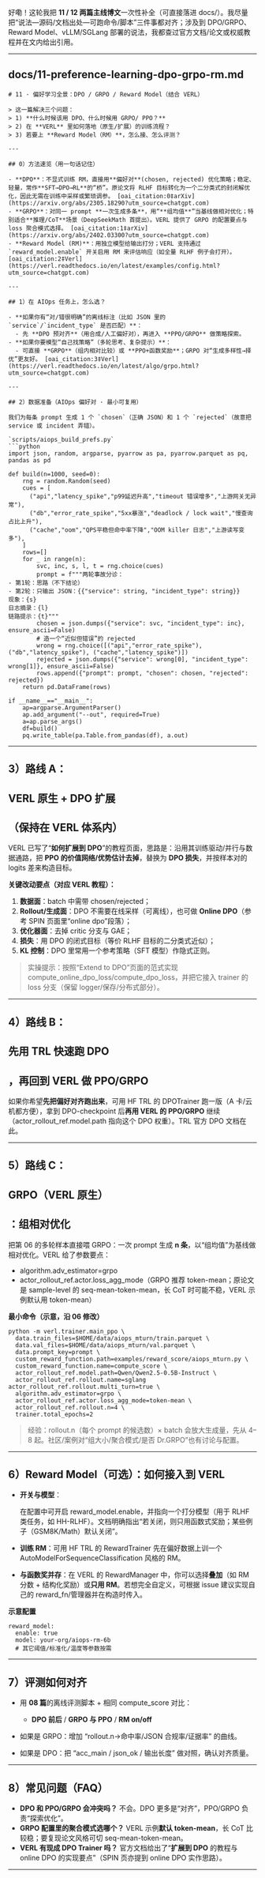好嘞！这轮我把 **11 / 12 两篇主线博文**一次性补全（可直接落进 docs/）。我尽量把“说法—源码/文档出处—可跑命令/脚本”三件事都对齐；涉及到 DPO/GRPO、Reward Model、vLLM/SGLang 部署的说法，我都查过官方文档/论文或权威教程并在文内给出引用。



------





## **docs/11-preference-learning-dpo-grpo-rm.md**



```
# 11 · 偏好学习全景：DPO / GRPO / Reward Model（结合 VERL）

> 这一篇解决三个问题：
> 1) **什么时候该用 DPO、什么时候用 GRPO/ PPO？**  
> 2) 在 **VERL** 里如何落地（原生/扩展）的训练流程？  
> 3) 若要上 **Reward Model（RM）**，怎么接、怎么评测？

---

## 0）方法速览（用一句话记住）

- **DPO**：不显式训练 RM，直接用**偏好对**(chosen, rejected) 优化策略；稳定、轻量，常作**SFT→DPO→RL**的“桥”。原论文将 RLHF 目标转化为一个二分类式的封闭解优化，因此无需在训练中采样或繁琐调参。 [oai_citation:0‡arXiv](https://arxiv.org/abs/2305.18290?utm_source=chatgpt.com)  
- **GRPO**：对同一 prompt **一次生成多条**，用“**组均值**”当基线做相对优化；特别适合**推理/CoT**场景（DeepSeekMath 首提出）。VERL 提供了 GRPO 的配置要点与 loss 聚合模式选择。 [oai_citation:1‡arXiv](https://arxiv.org/abs/2402.03300?utm_source=chatgpt.com)  
- **Reward Model (RM)**：用独立模型给输出打分；VERL 支持通过 `reward_model.enable` 开关启用 RM 来评估响应（如全量 RLHF 例子会打开）。 [oai_citation:2‡Verl](https://verl.readthedocs.io/en/latest/examples/config.html?utm_source=chatgpt.com)

---

## 1）在 AIOps 任务上，怎么选？

- **如果你有“对/错很明确”的离线标注（比如 JSON 里的 `service`/`incident_type` 是否匹配）**：  
  - 先 **DPO 预对齐**（用合成/人工偏好对），再进入 **PPO/GRPO** 做策略探索。  
- **如果你要模型“自己找策略”（多轮思考、复杂提示）**：  
  - 可直接 **GRPO**（组内相对比较）或 **PPO+函数奖励**；GRPO 对“生成多样性→择优”更友好。 [oai_citation:3‡Verl](https://verl.readthedocs.io/en/latest/algo/grpo.html?utm_source=chatgpt.com)

---

## 2）数据准备（AIOps 偏好对 · 最小可复用）

我们为每条 prompt 生成 1 个 `chosen`（正确 JSON）和 1 个 `rejected`（故意把 service 或 incident 弄错）。

`scripts/aiops_build_prefs.py`
```python
import json, random, argparse, pyarrow as pa, pyarrow.parquet as pq, pandas as pd

def build(n=1000, seed=0):
    rng = random.Random(seed)
    cues = [
      ("api","latency_spike","p99延迟升高","timeout 错误增多","上游网关无异常"),
      ("db","error_rate_spike","5xx暴涨","deadlock / lock wait","慢查询占比上升"),
      ("cache","oom","QPS平稳但命中率下降","OOM killer 日志","上游读写变多"),
    ]
    rows=[]
    for _ in range(n):
        svc, inc, s, l, t = rng.choice(cues)
        prompt = f"""两轮事故分诊：
- 第1轮：思路（不下结论）
- 第2轮：只输出 JSON：{{"service": string, "incident_type": string}}
现象：{s}
日志摘录：{l}
链路提示：{t}"""
        chosen = json.dumps({"service": svc, "incident_type": inc}, ensure_ascii=False)
        # 造一个“近似但错误”的 rejected
        wrong = rng.choice([("api","error_rate_spike"), ("db","latency_spike"), ("cache","latency_spike")])
        rejected = json.dumps({"service": wrong[0], "incident_type": wrong[1]}, ensure_ascii=False)
        rows.append({"prompt": prompt, "chosen": chosen, "rejected": rejected})
    return pd.DataFrame(rows)

if __name__=="__main__":
    ap=argparse.ArgumentParser()
    ap.add_argument("--out", required=True)
    a=ap.parse_args()
    df=build()
    pq.write_table(pa.Table.from_pandas(df), a.out)
```



------





## **3）路线 A：**

## **VERL 原生 + DPO 扩展**

## **（保持在 VERL 体系内）**





VERL 已写了“**如何扩展到 DPO**”的教程页面，思路是：沿用其训练驱动/并行与数据通路，把 **PPO 的价值网络/优势估计去掉**，替换为 **DPO 损失**，并按样本对的 logits 差来构造目标。 



**关键改动要点（对应 VERL 教程）：**



1. **数据面**：batch 中需带 chosen/rejected；
2. **Rollout/生成面**：DPO 不需要在线采样（可离线），也可做 **Online DPO**（参考 SPIN 页面里“online dpo”段落）； 
3. **优化器面**：去掉 critic 分支与 GAE；
4. **损失**：用 DPO 的闭式目标（等价 RLHF 目标的二分类式近似）；
5. **KL 控制**：DPO 里常用一个参考策略（SFT 模型）作隐式正则。





> 实操提示：按照“Extend to DPO”页面的范式实现 compute_online_dpo_loss/compute_dpo_loss，并把它接入 trainer 的 loss 分支（保留 logger/保存/分布式部分）。 



------





## **4）路线 B：**

## **先用 TRL 快速跑 DPO**

## **，再回到 VERL 做 PPO/GRPO**





如果你希望**先把偏好对齐跑出来**，可用 HF TRL 的 DPOTrainer 跑一版（A 卡/云机都方便），拿到 DPO-checkpoint 后**再用 VERL 的 PPO/GRPO** 继续（actor_rollout_ref.model.path 指向这个 DPO 权重）。TRL 官方 DPO 文档在此。 



------





## **5）路线 C：**

## **GRPO（VERL 原生）**

## **：组相对优化**





把第 06 的多轮样本直接喂 GRPO：一次 prompt 生成 **n 条**，以“组均值”为基线做相对优化。VERL 给了参数要点：



- algorithm.adv_estimator=grpo
- actor_rollout_ref.actor.loss_agg_mode（GRPO 推荐 token-mean；原论文是 sample-level 的 seq-mean-token-mean，长 CoT 时可能不稳，VERL 示例默认用 token-mean） 





**最小命令（示意，沿 06 修改）**

```
python -m verl.trainer.main_ppo \
  data.train_files=$HOME/data/aiops_mturn/train.parquet \
  data.val_files=$HOME/data/aiops_mturn/val.parquet \
  data.prompt_key=prompt \
  custom_reward_function.path=examples/reward_score/aiops_mturn.py \
  custom_reward_function.name=compute_score \
  actor_rollout_ref.model.path=Qwen/Qwen2.5-0.5B-Instruct \
  actor_rollout_ref.rollout.name=sglang actor_rollout_ref.rollout.multi_turn=true \
  algorithm.adv_estimator=grpo \
  actor_rollout_ref.actor.loss_agg_mode=token-mean \
  actor_rollout_ref.rollout.n=4 \
  trainer.total_epochs=2
```

> 经验：rollout.n（每个 prompt 的候选数）× batch 会放大生成量，先从 4–8 起。社区/案例对“组大小/聚合模式/是否 Dr.GRPO”也有讨论与配置。 



------





## **6）Reward Model（可选）：如何接入到 VERL**





- **开关与模型**：

  在配置中可开启 reward_model.enable，并指向一个打分模型（用于 RLHF 类任务，如 HH-RLHF）。文档明确指出“若关闭，则只用函数式奖励；某些例子（GSM8K/Math）默认关闭”。 

- **训练 RM**：可用 HF TRL 的 RewardTrainer 先在偏好数据上训一个 AutoModelForSequenceClassification 风格的 RM。 

- **与函数奖并存**：在 VERL 的 RewardManager 中，你可以选择**叠加**（如 RM 分数 + 结构化奖励）或**只用 RM**。若想完全自定义，可根据 issue 建议实现自己的 reward_fn/管理器并在构造时传入。 





**示意配置**

```
reward_model:
  enable: true
  model: your-org/aiops-rm-6b
  # 其它阈值/标准化/温度等参数按需
```



------





## **7）评测如何对齐**





- 用 **08 篇**的离线评测脚本 + 相同 compute_score 对比：

  

  - **DPO 前后** / **GRPO 与 PPO** / **RM on/off**

  

- 如果是 GRPO：增加 “rollout.n→命中率/JSON 合规率/证据率” 的曲线。

- 如果是 DPO：把 “acc_main / json_ok / 输出长度” 做对照，确认对齐质量。





------





## **8）常见问题（FAQ）**





- **DPO 和 PPO/GRPO 会冲突吗？** 不会。DPO 更多是“对齐”，PPO/GRPO 负责“探索优化”。
- **GRPO 配置里的聚合模式选哪个？** VERL 示例**默认 token-mean**，长 CoT 比较稳；要复现论文风格可切 seq-mean-token-mean。 
- **VERL 有现成 DPO Trainer 吗？** 官方文档给出了“**扩展到 DPO** 的教程与 online DPO 的实现要点”（SPIN 页亦提到 online DPO 实作思路）。 





------

